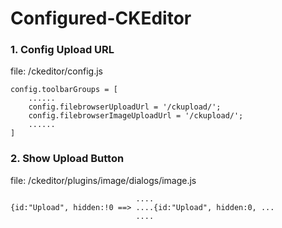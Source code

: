 Configured-CKEditor
===

### 1. Config Upload URL
file: /ckeditor/config.js

    config.toolbarGroups = [
        ......
	    config.filebrowserUploadUrl = '/ckupload/';
	    config.filebrowserImageUploadUrl = '/ckupload/';
        ......
    ]

### 2. Show Upload Button
file: /ckeditor/plugins/image/dialogs/image.js

                                ....
    {id:"Upload", hidden:!0 ==> ....{id:"Upload", hidden:0, ...
                                ....

